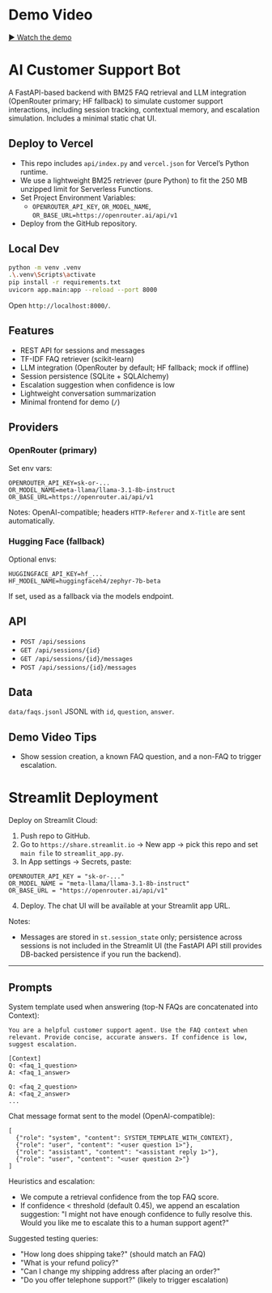 # Demo Video

[▶️ Watch the demo](https://github.com/user-attachments/assets/ea6bff1c-cbed-488e-9a75-0d29497d58f3)

# AI Customer Support Bot

A FastAPI-based backend with BM25 FAQ retrieval and LLM integration (OpenRouter primary; HF fallback) to simulate customer support interactions, including session tracking, contextual memory, and escalation simulation. Includes a minimal static chat UI.

## Deploy to Vercel
- This repo includes `api/index.py` and `vercel.json` for Vercel’s Python runtime.
- We use a lightweight BM25 retriever (pure Python) to fit the 250 MB unzipped limit for Serverless Functions.
- Set Project Environment Variables:
  - `OPENROUTER_API_KEY`, `OR_MODEL_NAME`, `OR_BASE_URL=https://openrouter.ai/api/v1`
- Deploy from the GitHub repository.

## Local Dev
```bash
python -m venv .venv
.\.venv\Scripts\activate
pip install -r requirements.txt
uvicorn app.main:app --reload --port 8000
```

Open `http://localhost:8000/`.

## Features
- REST API for sessions and messages
- TF-IDF FAQ retriever (scikit-learn)
- LLM integration (OpenRouter by default; HF fallback; mock if offline)
- Session persistence (SQLite + SQLAlchemy)
- Escalation suggestion when confidence is low
- Lightweight conversation summarization
- Minimal frontend for demo (`/`)

## Providers

### OpenRouter (primary)
Set env vars:
```
OPENROUTER_API_KEY=sk-or-...
OR_MODEL_NAME=meta-llama/llama-3.1-8b-instruct
OR_BASE_URL=https://openrouter.ai/api/v1
```
Notes: OpenAI-compatible; headers `HTTP-Referer` and `X-Title` are sent automatically.

### Hugging Face (fallback)
Optional envs:
```
HUGGINGFACE_API_KEY=hf_...
HF_MODEL_NAME=huggingfaceh4/zephyr-7b-beta
```
If set, used as a fallback via the models endpoint.

## API
- `POST /api/sessions`
- `GET /api/sessions/{id}`
- `GET /api/sessions/{id}/messages`
- `POST /api/sessions/{id}/messages`

## Data
`data/faqs.jsonl` JSONL with `id`, `question`, `answer`.

## Demo Video Tips
- Show session creation, a known FAQ question, and a non-FAQ to trigger escalation.

# Streamlit Deployment

Deploy on Streamlit Cloud:

1) Push repo to GitHub.
2) Go to `https://share.streamlit.io` → New app → pick this repo and set `main file` to `streamlit_app.py`.
3) In App settings → Secrets, paste:
```
OPENROUTER_API_KEY = "sk-or-..."
OR_MODEL_NAME = "meta-llama/llama-3.1-8b-instruct"
OR_BASE_URL = "https://openrouter.ai/api/v1"
```
4) Deploy. The chat UI will be available at your Streamlit app URL.

Notes:
- Messages are stored in `st.session_state` only; persistence across sessions is not included in the Streamlit UI (the FastAPI API still provides DB-backed persistence if you run the backend).



---

## Prompts

System template used when answering (top-N FAQs are concatenated into Context):

```
You are a helpful customer support agent. Use the FAQ context when relevant. Provide concise, accurate answers. If confidence is low, suggest escalation.

[Context]
Q: <faq_1_question>
A: <faq_1_answer>

Q: <faq_2_question>
A: <faq_2_answer>
...
```

Chat message format sent to the model (OpenAI-compatible):

```
[
  {"role": "system", "content": SYSTEM_TEMPLATE_WITH_CONTEXT},
  {"role": "user", "content": "<user question 1>"},
  {"role": "assistant", "content": "<assistant reply 1>"},
  {"role": "user", "content": "<user question 2>"}
]
```

Heuristics and escalation:
- We compute a retrieval confidence from the top FAQ score.
- If confidence < threshold (default 0.45), we append an escalation suggestion:
  "I might not have enough confidence to fully resolve this. Would you like me to escalate this to a human support agent?"

Suggested testing queries:
- "How long does shipping take?" (should match an FAQ)
- "What is your refund policy?"
- "Can I change my shipping address after placing an order?"
- "Do you offer telephone support?" (likely to trigger escalation)
